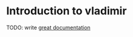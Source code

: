 # Introduction to vladimir

TODO: write [great documentation](http://jacobian.org/writing/great-documentation/what-to-write/)
